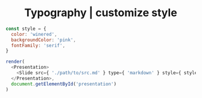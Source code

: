 <h1 style="text-align: center">Typography | customize style</h1>

```javascript
const style = {
  color: 'winered',
  backgroundColor: 'pink',
  fontFamily: 'serif',
}

render(
  <Presentation>
    <Slide src={ './path/to/src.md' } type={ 'markdown' } style={ style } />
  </Presentation>,
  document.getElementById('presentation')
)
```
